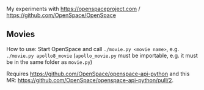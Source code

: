 My experiments with https://openspaceproject.com / https://github.com/OpenSpace/OpenSpace

## Movies
How to use: Start OpenSpace and call `./movie.py <movie name>`, e.g. `./movie.py apollo8_movie`
(`apollo_movie.py` must be importable, e.g. it must be in the same folder as `movie.py`)

Requires https://github.com/OpenSpace/openspace-api-python and this MR:
https://github.com/OpenSpace/openspace-api-python/pull/2.
